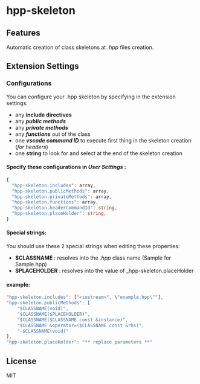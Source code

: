 # hpp-skeleton
## Features

Automatic creation of class skeletons at _.hpp_ files creation.

## Extension Settings

### Configurations
You can configure your .hpp skeleton by specifying in the extension settings:
  * any **include directives**
  * any **_public methods_**
  * any **_private methods_**
  * any **_functions_** out of the class
  * one **_vscode command ID_** to execute first thing in the skeleton creation (_for headers_)
  * one **string** to look for and select at the end of the skeleton creation

#### Specify these configurations in *User Settings* :

```ts
{
  "hpp-skeleton.includes": array,
  "hpp-skeleton.publicMethods": array,
  "hpp-skeleton.privateMethods": array,
  "hpp-skeleton.functions": array,
  "hpp-skeleton.headerCommandId": string,
  "hpp-skeleton.placeHolder": string,
}
```
#### Special strings:
You should use these 2 special strings when editing these properties:
* **$CLASSNAME** : resolves into the _.hpp_ class name (Sample for Sample.hpp)
* **$PLACEHOLDER** : resolves into the value of _hpp-skeleton.placeHolder

#### example:
```ts
"hpp-skeleton.includes": ["<iostream>", \"example.hpp\""],
"hpp-skeleton.publicMethods": [
    "$CLASSNAME(void)",
    "$CLASSNAME($PLACEHOLDER)",
    "$CLASSNAME($CLASSNAME const &instance)",
    "$CLASSNAME &operator=($CLASSNAME const &rhs)",
    "~$CLASSNAME(void)"
],
"hpp-skeleton.placeHolder": "** replace parameters **"
```

License
----
MIT
